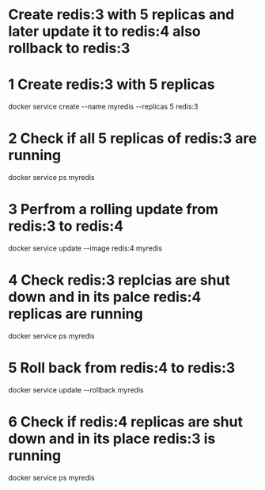 # Create redis:3 with 5 replicas and later update it to redis:4 also rollback to redis:3

# 1 Create redis:3 with 5 replicas
  docker service create --name myredis --replicas 5 redis:3

# 2 Check if all 5 replicas of redis:3 are running
  docker service ps myredis

# 3 Perfrom a rolling update from redis:3 to redis:4
  docker service update --image redis:4 myredis

# 4 Check redis:3 replcias are shut down and in its palce redis:4 replicas are running
  docker service ps myredis

# 5 Roll back from redis:4 to redis:3
  docker service update --rollback myredis

# 6 Check if redis:4 replicas are shut down and in its place redis:3 is running
  docker service ps myredis
